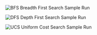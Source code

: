 
![BFS](https://user-images.githubusercontent.com/54830217/212589505-08b39f23-63d4-4c49-a1fc-493e91f46202.jpg)
Breadth First Search Sample Run



![DFS](https://user-images.githubusercontent.com/54830217/212589506-e480ca04-71ba-4229-8d77-e7827008d4b4.jpg)
Depth First Search Sample Run



![UCS](https://user-images.githubusercontent.com/54830217/212589509-6b41d0cf-fead-44f8-8b27-2d32e5382754.jpg)
Uniform Cost Search Sample Run
